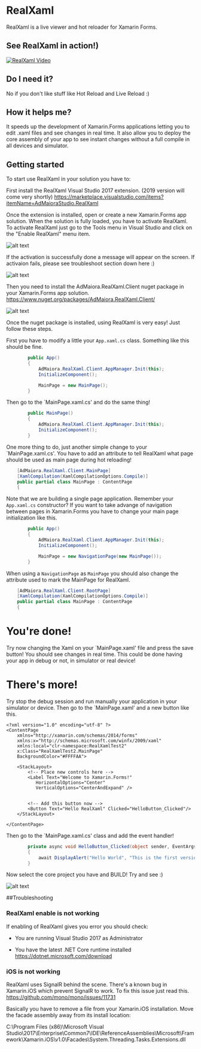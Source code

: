 # RealXaml
RealXaml is a live viewer and hot reloader for Xamarin Forms. 

## See RealXaml in action!)
[![RealXaml Video](http://www.admaiorastudio.com/wp-content/uploads/2019/04/realxaml.video_.thumb_.png)](https://youtu.be/jJO3xjcD8lQ)

## Do I need it?
No if you don't like stuff like Hot Reload and Live Reload :)

## How it helps me?
It speeds up the development of Xamarin.Forms applications letting you to edit .xaml files and see changes in real time. It also allow you to deploy the core assembly of your app to see instant changes without a full compile in all devices and simulator.

## Getting started
To start use RealXaml in your solution you have to:

First install the RealXaml Visual Studio 2017 extension. (2019 version will come very shortly)
https://marketplace.visualstudio.com/items?itemName=AdMaioraStudio.RealXaml

  
Once the extension is installed, open or create a new Xamarin.Forms app solution. When the solution is fully loaded, you have to activate RealXaml.
To activate RealXaml just go to the Tools menu in Visual Studio and click on the "Enable RealXaml" menu item.

![alt text](http://www.admaiorastudio.com/wp-content/uploads/2019/04/realxaml.activate.png)

If the activation is successfully done a message will appear on the screen. 
If activaion fails, please see troubleshoot section down here :)

![alt text](http://www.admaiorastudio.com/wp-content/uploads/2019/04/realxaml.everything.ok_.png)

Then you need to install the AdMaiora.RealXaml.Client nuget package in your Xamarin.Forms app solution.
https://www.nuget.org/packages/AdMaiora.RealXaml.Client/

![alt text](http://www.admaiorastudio.com/wp-content/uploads/2019/04/realxaml.nugetinstall.png)

Once the nuget package is installed, using RealXaml is very easy! Just follow these steps.

First you have to modify a little your `App.xaml.cs` class. Something like this should be fine.
```c#
        public App()
        {
            AdMaiora.RealXaml.Client.AppManager.Init(this);
            InitializeComponent();

            MainPage = new MainPage();
        }
```

Then go to the `MainPage.xaml.cs' and do the same thing!
```c#
        public MainPage()
        {
            AdMaiora.RealXaml.Client.AppManager.Init(this);
            InitializeComponent();
        }
```

One more thing to do, just another simple change to your `MainPage.xaml.cs'. You have to add an attribute to tell RealXaml what page should be used as main page during hot reloading!
```c#
    [AdMaiora.RealXaml.Client.MainPage]
    [XamlCompilation(XamlCompilationOptions.Compile)]
    public partial class MainPage : ContentPage
    {
```

Note that we are building a single page application. Remember your `App.xaml.cs` constructor? If you want to take advange of navigation between pages in Xamarin.Forms you have to change your main page initialization like this. 
```c#
        public App()
        {
            AdMaiora.RealXaml.Client.AppManager.Init(this);
            InitializeComponent();

            MainPage = new NavigationPage(new MainPage());
        }
```

When using a `NavigationPage` as `MainPage` you should also change the attribute used to mark the MainPage for RealXaml. 
```c#
    [AdMaiora.RealXaml.Client.RootPage]
    [XamlCompilation(XamlCompilationOptions.Compile)]
    public partial class MainPage : ContentPage
    {
```

# You're done!

Try now changing the Xaml on your `MainPage.xaml' file and press the save button! You should see changes in real time.
This could be done having your app in debug or not, in simulator or real device!

# There's more!

Try stop the debug session and run manually your application in your simulator or device. 
Then go to the `MainPage.xaml' and a new button like this.
```xaml
<?xml version="1.0" encoding="utf-8" ?>
<ContentPage 
    xmlns="http://xamarin.com/schemas/2014/forms"
    xmlns:x="http://schemas.microsoft.com/winfx/2009/xaml"
    xmlns:local="clr-namespace:RealXamlTest2"
    x:Class="RealXamlTest2.MainPage"
    BackgroundColor="#FFFFAA">

    <StackLayout>
        <!-- Place new controls here -->
        <Label Text="Welcome to Xamarin.Forms!" 
           HorizontalOptions="Center"
           VerticalOptions="CenterAndExpand" />
		   
		   
		<!-- Add this button now -->
        <Button Text="Hello RealXaml" Clicked="HelloButton_Clicked"/>
    </StackLayout>

</ContentPage>
```

Then go to the `MainPage.xaml.cs' class and add the event handler!
```c#
        private async void HelloButton_Clicked(object sender, EventArgs e)
        {
            await DisplayAlert("Hello World", "This is the first version of RealXaml", "Great");
        }
```

Now select the core project you have and BUILD! Try and see :)

![alt text](http://www.admaiorastudio.com/wp-content/uploads/2019/04/realxaml.build_.png)

##Troubleshooting

### RealXaml enable is not working
If enabling of RealXaml gives you error you should check:

- You are running Visual Studio 2017 as Administrator

- You have the latest .NET Core runtime installed
https://dotnet.microsoft.com/download

### iOS is not working
RealXaml uses SignalR behind the scene. There's a known bug in Xamarin.iOS which prevent SignalR to work. To fix this issue just read this.
https://github.com/mono/mono/issues/11731

Basically you have to remove a file from your Xamarin.iOS installation.
Move the facade assembly away from its install location:

C:\Program Files (x86)\Microsoft Visual Studio\2017\Enterprise\Common7\IDE\ReferenceAssemblies\Microsoft\Framework\Xamarin.iOS\v1.0\Facades\System.Threading.Tasks.Extensions.dll